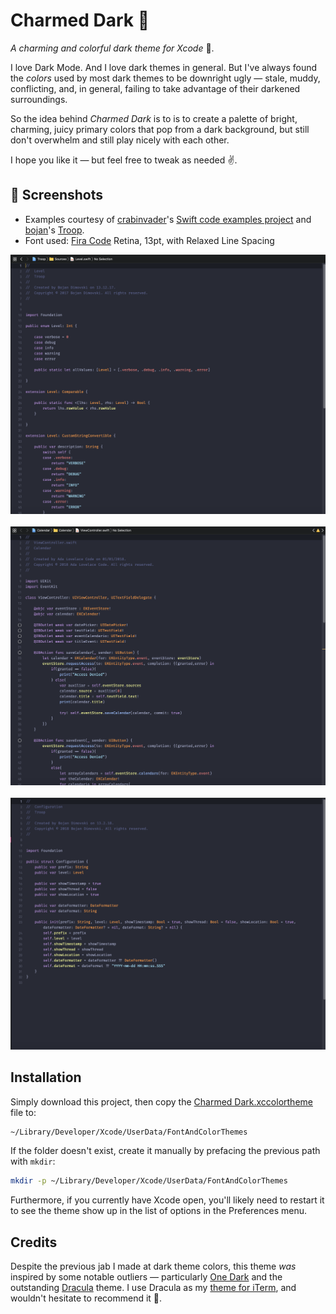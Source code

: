 # Charmed Dark 🎨

_A charming and colorful dark theme for Xcode_ 🌈.

I love Dark Mode. And I love dark themes in general. But I've always found the _colors_ used by most dark themes to be downright ugly &mdash; stale, muddy, conflicting, and, in general, failing to take advantage of their darkened surroundings.

So the idea behind _Charmed Dark_ is to is to create a palette of bright, charming, juicy primary colors that pop from a dark background, but still don't overwhelm and still play nicely with each other.

I hope you like it &mdash; but feel free to tweak as needed ✌️.

## 📸 Screenshots

- Examples courtesy of [crabinvader](https://github.com/crabinvader)'s [Swift code examples project](https://github.com/crabinvader/Swift.git) and [bojan](https://github.com/bojan)'s [Troop](https://github.com/bojan/Troop).
- Font used: [Fira Code](https://github.com/tonsky/FiraCode) Retina, 13pt, with Relaxed Line Spacing


<div style="text-align: center;">
  <img src="./screenshots/screenshot-1.png" width="968"/>
  <br/>
  <br/>
  <img src="./screenshots/screenshot-2.png" width="968"/>
  <br/>
  <br/>
  <img src="./screenshots/screenshot-3.png" width="968"/>
</div>


## Installation

Simply download this project, then copy the [Charmed Dark.xccolortheme](./Charmed%20Dark.xccolortheme) file to:

```sh
~/Library/Developer/Xcode/UserData/FontAndColorThemes
```

If the folder doesn't exist, create it manually by prefacing the previous path with `mkdir`:

```sh
mkdir -p ~/Library/Developer/Xcode/UserData/FontAndColorThemes
```

Furthermore, if you currently have Xcode open, you'll likely need to restart it to see the theme show up in the list of options in the Preferences menu.


## Credits

Despite the previous jab I made at dark theme colors, this theme _was_ inspired by some notable outliers &mdash; particularly [One Dark](https://github.com/bojan/xcode-one-dark) and the outstanding [Dracula](https://github.com/dracula/dracula-theme/blob/master/README.md) theme. I use Dracula as my [theme for iTerm](https://draculatheme.com/iterm/), and wouldn't hesitate to recommend it 🧛‍.

